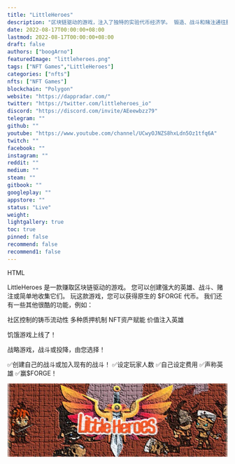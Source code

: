 ```yaml
---
title: "LittleHeroes"
description: "区块链驱动的游戏，注入了独特的实验代币经济学。 锻造、战斗和赌注通往胜利的道路！"
date: 2022-08-17T00:00:00+08:00
lastmod: 2022-08-17T00:00:00+08:00
draft: false
authors: ["boogArno"]
featuredImage: "littleheroes.png"
tags: ["NFT Games","LittleHeroes"]
categories: ["nfts"]
nfts: ["NFT Games"]
blockchain: "Polygon"
website: "https://dappradar.com/"
twitter: "https://twitter.com/littleheroes_io"
discord: "https://discord.com/invite/AEeewbzz79"
telegram: ""
github: ""
youtube: "https://www.youtube.com/channel/UCwyOJNZS8hxLdn5Oz1tfq6A"
twitch: ""
facebook: ""
instagram: ""
reddit: ""
medium: ""
steam: ""
gitbook: ""
googleplay: ""
appstore: ""
status: "Live"
weight: 
lightgallery: true
toc: true
pinned: false
recommend: false
recommend1: false
---
```

HTML






LittleHeroes 是一款赚取区块链驱动的游戏。
您可以创建强大的英雄、战斗、赌注或简单地收集它们。 玩这款游戏，您可以获得原生的 $FORGE 代币。
我们还有一些其他很酷的功能，例如：

   社区控制的铸币流动性
   多种质押机制
   NFT资产赋能
   价值注入英雄

饥饿游戏上线了！

战略游戏，战斗或投降，由您选择！

✅创建自己的战斗或加入现有的战斗！
✅设定玩家人数
✅自己设定费用
✅声称英雄
✅赢$FORGE！

![1080x360](1080x360.jpg)